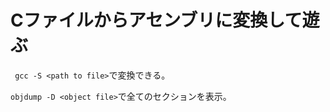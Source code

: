# Cファイルからアセンブリに変換して遊ぶ
``` gcc -S <path to file>```で変換できる。  

```objdump -D <object file>```で全てのセクションを表示。